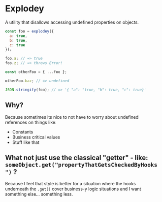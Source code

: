 # Explodey

A utility that disallows accessing undefined properties on objects.

```javascript
const foo = explodey({
  a: true,
  b: true,
  c: true
});

foo.a; // => true
foo.z; // => throws Error!

const otherFoo = { ...foo };

otherFoo.baz; // => undefined

JSON.stringify(foo); // => '{ "a": "true, "b": true, "c": true}'
```

## Why?

Because sometimes its nice to not have to worry about undefined references on things like:

* Constants
* Business critical values
* Stuff like that

## What not just use the classical "getter" - like: `someObject.get("propertyThatGetsCheckedByHooks")` ?

Because I feel that style is better for a situation where the hooks underneath the `.get()` cover business-y logic situations and I want something else... something less.
